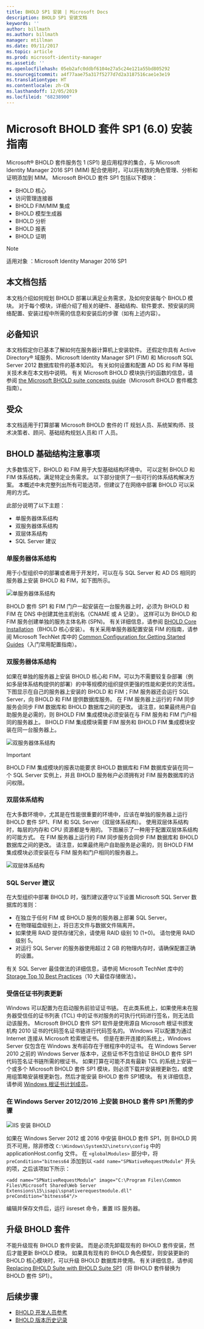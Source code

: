```yaml
---
title: BHOLD SP1 安装 | Microsoft Docs
description: BHOLD SP1 安装文档
keywords: ''
author: billmath
ms.author: billmath
manager: mtillman
ms.date: 09/11/2017
ms.topic: article
ms.prod: microsoft-identity-manager
ms.assetid: ''
ms.openlocfilehash: 05eb2afc0ddbf6104e27a5c24e121a55bd805292
ms.sourcegitcommit: a4f77aae75a317f5277d7d2a3187516cae1e3e19
ms.translationtype: HT
ms.contentlocale: zh-CN
ms.lasthandoff: 12/05/2019
ms.locfileid: "68238900"
---
```

# <a name="microsoft-bhold-suite-sp1-60-installation-guide"></a>Microsoft BHOLD 套件 SP1 (6.0) 安装指南

Microsoft® BHOLD 套件服务包 1 (SP1) 是应用程序的集合，与 Microsoft Identity Manager 2016 SP1 (MIM) 配合使用时，可以将有效的角色管理、分析和证明添加到 MIM。 Microsoft BHOLD 套件 SP1 包括以下模块：

- BHOLD 核心
- 访问管理连接器
- BHOLD FIM/MIM 集成
- BHOLD 模型生成器
- BHOLD 分析
- BHOLD 报表
- BHOLD 证明


> [!NOTE]
> 适用对象  ：Microsoft Identity Manager 2016 SP1

## <a name="what-this-document-covers"></a>本文档包括

本文档介绍如何规划 BHOLD 部署以满足业务需求，及如何安装每个 BHOLD 模块。 对于每个模块，详细介绍了相关的硬件、基础结构、软件要求、预安装的网络配置、安装过程中所需的信息和安装后的步骤（如有上述内容）。

## <a name="pre-requisite-knowledge"></a>必备知识

本文档假定你已基本了解如何在服务器计算机上安装软件。 还假定你具有 Active Directory® 域服务、Microsoft Identity Manager SP1 (FIM) 和 Microsoft SQL Server 2012 数据库软件的基本知识。 有关如何设置和配置 AD DS 和 FIM 等相关技术未在本文档中说明。 有关 Microsoft BHOLD 模块执行的函数的信息，请参阅 [the Microsoft BHOLD suite concepts guide](https://technet.microsoft.com/library/jj134102(v=ws.10).aspx)（Microsoft BHOLD 套件概念指南）。

## <a name="audience"></a>受众

本文档适用于打算部署 Microsoft BHOLD 套件的 IT 规划人员、系统架构师、技术决策者、顾问、基础结构规划人员和 IT 人员。

## <a name="bhold-infrastructure-considerations"></a>BHOLD 基础结构注意事项

大多数情况下，BHOLD 和 FIM 用于大型基础结构环境中。 可以定制 BHOLD 和 FIM 体系结构，满足特定业务需求。 以下部分提供了一些可行的体系结构解决方案。 本概述中未完整列出所有可能选项，但建议了在网络中部署 BHOLD 可以采用的方式。
 
此部分说明了以下主题：

- 单服务器体系结构
- 双服务器体系结构
- 双层体系结构
- SQL Server 建议

### <a name="single-server-architecture"></a>单服务器体系结构

用于小型组织中的部署或者用于开发时，可以在与 SQL Server 和 AD DS 相同的服务器上安装 BHOLD 和 FIM，如下图所示。
 
![单服务器体系结构](media/bhold-installation-guide/single.png)

BHOLD 套件 SP1 和 FIM 门户一起安装在一台服务器上时，必须为 BHOLD 和 FIM 在 DNS 中创建其他主机别名（CNAME 或 A 记录）。 这样可以为 BHOLD 和 FIM 服务创建单独的服务主体名称 (SPN)。 有关详细信息，请参阅 [BHOLD Core Installation](https://technet.microsoft.com/library/jj134095(v=ws.10).aspx)（BHOLD 核心安装）。
有关采用单服务器配置安装 FIM 的指南，请参阅 Microsoft TechNet 库中的 [Common Configuration for Getting Started Guides](https://technet.microsoft.com/library/ff575965.aspx)（入门常用配置指南）。

### <a name="dual-server-architecture"></a>双服务器体系结构

如果在单独的服务器上安装 BHOLD 核心和 FIM，可以为不需要较复杂部署（例如多层体系结构提供的部署）的中等规模的组织提供更强的性能和更优的灵活性。 下图显示在自己的服务器上安装的 BHOLD 和 FIM；FIM 服务器还会运行 SQL Server，向 BHOLD 和 FIM 提供数据库服务。 在 FIM 服务器上运行的 FIM 同步服务会同步 FIM 数据库和 BHOLD 数据库之间的更改。 请注意，如果最终用户自助服务是必需的，则 BHOLD FIM 集成模块必须安装在与 FIM 服务和 FIM 门户相同的服务器上。 BHOLD FIM 集成模块需要 FIM 服务和 BHOLD FIM 集成模块安装在同一台服务器上。

![双服务器体系结构](media/bhold-installation-guide/dual.png)

> [!IMPORTANT]
> BHOLD FIM 集成模块的报表功能要求 BHOLD 数据库和 FIM 数据库安装在同一个 SQL Server 实例上，并且 BHOLD 服务帐户必须拥有对 FIM 服务数据库的访问权限。

### <a name="two-tier-architecture"></a>双层体系结构

在大多数环境中，尤其是在性能很重要的环境中，应该在单独的服务器上运行 BHOLD 套件 SP1、FIM 和 SQL Server（双层体系结构）。 使用双层体系结构时，每层的内存和 CPU 资源都是专用的。 下图展示了一种用于配置双层体系结构的可能方式。 在 FIM 服务器上运行的 FIM 同步服务会同步 FIM 数据库和 BHOLD 数据库之间的更改。 请注意，如果最终用户自助服务是必需的，则 BHOLD FIM 集成模块必须安装在与 FIM 服务和门户相同的服务器上。

![双层体系结构](media/bhold-installation-guide/two-tier.png)

### <a name="sql-server-recommendations"></a>SQL Server 建议

在大型组织中部署 BHOLD 时，强烈建议遵守以下设置 Microsoft SQL Server 数据库的准则：

- 在独立于任何 FIM 或 BHOLD 服务的服务器上部署 SQL Server。
- 在物理磁盘级别上，将日志文件与数据文件隔离开。
- 如果使用 RAID 提供存储冗余，请使用 RAID 级别 10 (1+0)。 请勿使用 RAID 级别 5。
- 对运行 SQL Server 的服务器使用超过 2 GB 的物理内存时，请确保配置正确的设置。

有关 SQL Server 最佳做法的详细信息，请参阅 Microsoft TechNet 库中的 [Storage Top 10 Best Practices](https://www.microsoft.com/technet/prodtechnol/sql/bestpractice/storage-top-10.mspx)（10 大最佳存储做法）。

### <a name="trusted-certificates-list-update"></a>受信任证书列表更新

Windows 可以配置为在启动服务前验证证书链。 在此类系统上，如果使用未在服务器受信任的证书列表 (TCL) 中的证书对服务的可执行代码进行签名，则无法启动该服务。 Microsoft BHOLD 套件 SP1 软件是使用源自 Microsoft 根证书颁发机构 2010 证书的代码签名证书链进行代码签名的。
Windows 可以配置为通过 Internet 连接从 Microsoft 检索根证书。 但是在断开连接的系统上，Windows Server 仅包含在 Windows 发布前存在于根程序中的证书。 在 Windows Server 2010 之前的 Windows Server 版本中，这些证书不包含验证 BHOLD 套件 SP1 代码签名证书链所需的根证书。 如果打算在可能不具有最新 TCL 的系统上安装一个或多个 Microsoft BHOLD 套件 SP1 模块，则必须下载并安装根更新包，或使用组策略安装根更新包，然后才能安装 BHOLD 套件 SP1模块。 有关详细信息，请参阅 [Windows 根证书计划成员](http://support.microsoft.com/kb/931125)。

### <a name="installing-bhold-suite-sp1-on-windows-server-20122016-required-step"></a>在 Windows Server 2012/2016 上安装 BHOLD 套件 SP1 所需的步骤 

![IIS 安装 BHOLD](media/bhold-installation-guide/iis-install-bhold.png)

如果在 Windows Server 2012 或 2016 中安装 BHOLD 套件 SP1，则 BHOLD 网页不可用，除非修改 ```C:\Windows\System32\inetsrv\config``` 中的 applicationHost.config 文件。 在 ```<globalModules>``` 部分中，将 ```preCondition="bitness64``` 添加到以 ```<add name="SPNativeRequestModule"``` 开头的项，之后该项如下所示：

```<add name="SPNativeRequestModule" image="C:\Program Files\Common Files\Microsoft Shared\Web Server Extensions\15\isapi\spnativerequestmodule.dll" preCondition="bitness64"/>```

编辑并保存文件后，运行 iisreset 命令，重置 IIS 服务器。


## <a name="upgrading-bhold-suite"></a>升级 BHOLD 套件

不能升级现有 BHOLD 套件安装。 而是必须先卸载现有的 BHOLD 套件安装，然后才能更新 BHOLD 模块。 如果具有现有的 BHOLD 角色模型，则安装更新的 BHOLD 核心模块时，可以升级 BHOLD 数据库并使用。 有关详细信息，请参阅 [Replacing BHOLD Suite with BHOLD Suite SP1](https://technet.microsoft.com/library/jj874043(v=ws.10).aspx)（将 BHOLD 套件替换为 BHOLD 套件 SP1）。


## <a name="next-steps"></a>后续步骤

- [BHOLD 开发人员参考](../reference/mim2016-bhold-developer-reference.md)
- [BHOLD 版本历史记录](../reference/version-bhold-history.md)
